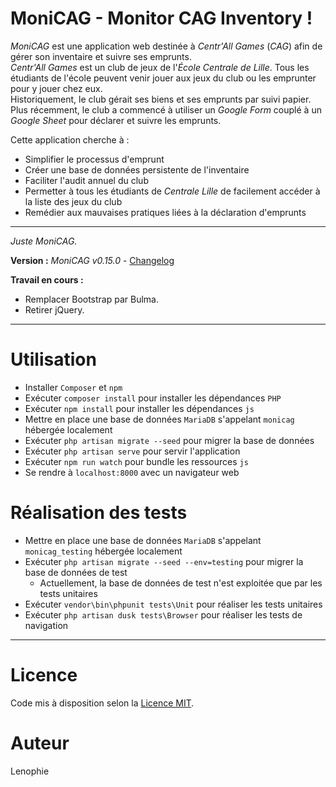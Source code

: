 # MoniCAG - Monitor CAG Inventory !

*MoniCAG* est une application web destinée à *Centr'All Games* (*CAG*) afin de gérer son inventaire et suivre ses emprunts.  
*Centr'All Games* est un club de jeux de l'*École Centrale de Lille*. Tous les étudiants de l'école peuvent venir jouer aux jeux du club ou les emprunter pour y jouer chez eux.  
Historiquement, le club gérait ses biens et ses emprunts par suivi papier. Plus récemment, le club a commencé à utiliser un *Google Form* couplé à un *Google Sheet* pour déclarer et suivre les emprunts.  

Cette application cherche à :
* Simplifier le processus d'emprunt
* Créer une base de données persistente de l'inventaire
* Faciliter l'audit annuel du club
* Permetter à tous les étudiants de *Centrale Lille* de facilement accéder à la liste des jeux du club
* Remédier aux mauvaises pratiques liées à la déclaration d'emprunts

---

*Juste MoniCAG.*

**Version :** *MoniCAG v0.15.0* - [Changelog](./changelog.md)

**Travail en cours :**

* Remplacer Bootstrap par Bulma.
* Retirer jQuery.

---

# Utilisation

* Installer ```Composer``` et ```npm```
* Exécuter ```composer install``` pour installer les dépendances ```PHP```
* Exécuter ```npm install``` pour installer les dépendances ```js```
* Mettre en place une base de données ```MariaDB``` s'appelant ```monicag``` hébergée localement
* Exécuter ```php artisan migrate --seed``` pour migrer la base de données
* Exécuter ```php artisan serve``` pour servir l'application
* Exécuter ```npm run watch``` pour bundle les ressources ```js```
* Se rendre à ```localhost:8000``` avec un navigateur web

# Réalisation des tests
* Mettre en place une base de données ```MariaDB``` s'appelant ```monicag_testing``` hébergée localement
* Exécuter ```php artisan migrate --seed --env=testing``` pour migrer la base de données de test
    * Actuellement, la base de données de test n'est exploitée que par les tests unitaires
* Exécuter ```vendor\bin\phpunit tests\Unit``` pour réaliser les tests unitaires
* Exécuter ```php artisan dusk tests\Browser``` pour réaliser les tests de navigation

---

# Licence

Code mis à disposition selon la [Licence MIT](./LICENSE).

# Auteur

Lenophie